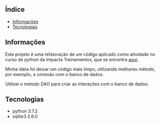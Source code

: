 ## Índice
* [Informações](#informaes)
* [Tecnologias](#tecnologias)

## Informações
Este projeto é uma refatoração de um código aplicado como atividade no curso de python da Impacta Treinamentos,
que se encontra [aqui](./agenda_old).

Minha ideia foi deixar um código mais limpo, utilizando melhores método, por exemplo, a conexão com o banco de dados.

Utilizei o metodo DAO para criar as interações com o banco de dados.


## Tecnologias

* python 3.7.2
* sqlite3 2.6.0

